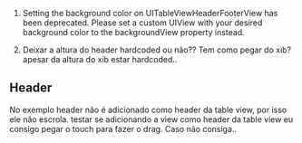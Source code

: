 

1. Setting the background color on UITableViewHeaderFooterView has been deprecated. Please set a custom UIView with your desired background color to the backgroundView property instead.

2. Deixar a altura do header hardcoded ou não?? Tem como pegar do xib?
apesar da altura do xib estar hardcoded..





## Header

No exemplo header não é adicionado como header da table view, por isso ele não escrola.
testar se adicionando a view como header da table view eu consigo pegar o touch para fazer o drag. Caso não consiga..


    
